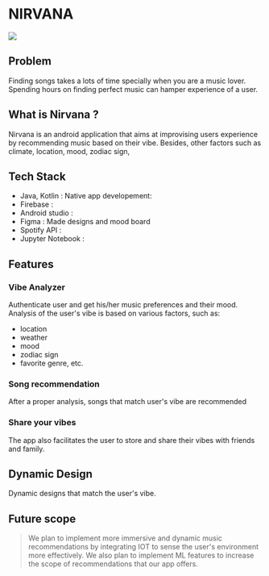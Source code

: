 # NIRVANA
![](assets\Banner.png)

## Problem
Finding songs takes a lots of time specially when you are a music lover. Spending hours on finding perfect music can hamper experience of a user.  

## What is Nirvana ?
Nirvana is an android application that aims at improvising users experience by recommending music based on their vibe. Besides, other factors such as climate, location, mood, zodiac sign,   

## Tech Stack
- Java, Kotlin : Native app developement: 
- Firebase :
- Android studio :
- Figma : Made designs and mood board
- Spotify API :
- Jupyter Notebook : 

## Features

### Vibe Analyzer
Authenticate user and get his/her music preferences and their mood. Analysis of the user's vibe is based on various factors, such as:
- location
- weather
- mood
- zodiac sign
- favorite genre, etc.     

### Song recommendation
After a proper analysis, songs that match user's vibe are recommended

### Share your vibes
The app also facilitates the user to store and share their vibes with friends and family.

## Dynamic Design
Dynamic designs that match the user's vibe.


## Future scope
> We plan to implement more immersive and dynamic music recommendations by integrating IOT to sense the user's environment more effectively.
> We also plan to implement ML features to increase the scope of recommendations that our app offers.
 
